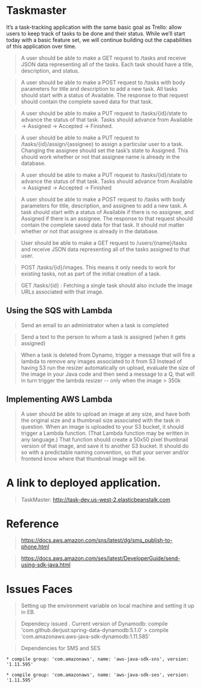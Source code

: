 # Taskmaster
It’s a task-tracking application with the same basic goal as Trello: allow users to keep track of tasks to be done and their status. While we’ll start today with a basic feature set, we will continue building out the capabilities of this application over time.

> A user should be able to make a GET request to /tasks and receive JSON data representing all of the tasks.
Each task should have a title, description, and status.

> A user should be able to make a POST request to /tasks with body parameters for title and description to add a new task.
All tasks should start with a status of Available.
The response to that request should contain the complete saved data for that task.

> A user should be able to make a PUT request to /tasks/{id}/state to advance the status of that task.
Tasks should advance from Available -> Assigned -> Accepted -> Finished.

> A user should be able to make a PUT request to /tasks/{id}/assign/{assignee} to assign a particular user to a task.
Changing the assignee should set the task’s state to Assigned.
This should work whether or not that assignee name is already in the database.

> A user should be able to make a PUT request to /tasks/{id}/state to advance the status of that task.
Tasks should advance from Available -> Assigned -> Accepted -> Finished

> A user should be able to make a POST request to /tasks with body parameters for title, description, and assignee to add a new task. A task should start with a status of Available if there is no assignee, and Assigned if there is an assignee.
The response to that request should contain the complete saved data for that task.
It should not matter whether or not that assignee is already in the database.

> User should be able to make a GET request to /users/{name}/tasks and receive JSON data representing all of the tasks assigned to that user.

> POST /tasks/{id}/images. This means it only needs to work for existing tasks, not as part of the initial creation of a task.

> GET /tasks/{id} : Fetching a single task  should also include the image URLs associated with that image.

## Using the SQS with Lambda
> Send an email to an administrator when a task is completed

> Send a text to the person to whom a task is assigned (when it gets assigned)

> When a task is deleted from Dynamo, trigger a message that will fire a lambda to remove any images associated to it from S3
Instead of having S3 run the resizer automatically on upload, evaluate the size of the image in your Java code and then send a message to a Q, that will in turn trigger the lambda resizer -- only when the image > 350k

## Implementing AWS Lambda
> A user should be able to upload an image at any size, and have both the original size and a thumbnail size associated with the task in question.
When an image is uploaded to your S3 bucket, it should trigger a Lambda function. (That Lambda function may be written in any language.)
That function should create a 50x50 pixel thumbnail version of that image, and save it to another S3 bucket. It should do so with a predictable naming convention, so that your server and/or frontend know where that thumbnail image will be.

# A link to deployed application.
> TaskMaster: http://task-dev.us-west-2.elasticbeanstalk.com

# Reference 
> https://docs.aws.amazon.com/sns/latest/dg/sms_publish-to-phone.html

> https://docs.aws.amazon.com/ses/latest/DeveloperGuide/send-using-sdk-java.html

# Issues Faces

> Setting up the environment variable on local machine and setting it up in EB. 

> Dependecy issued . Current version of Dynamodb: 
  > compile 'com.github.derjust:spring-data-dynamodb:5.1.0'
	> compile 'com.amazonaws:aws-java-sdk-dynamodb:1.11.585'
	
> Dependencies for SMS and SES

	* compile group: 'com.amazonaws', name: 'aws-java-sdk-sns', version: '1.11.595'
	
	* compile group: 'com.amazonaws', name: 'aws-java-sdk-ses', version: '1.11.595'
